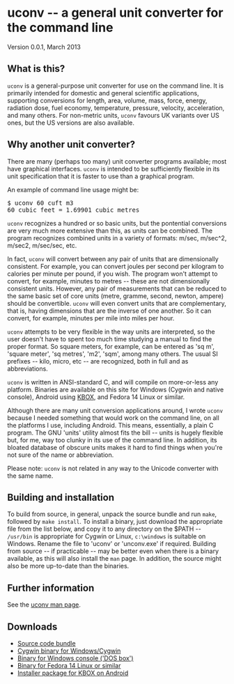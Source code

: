 <h1>uconv -- a general unit converter for the command line</h1> 

Version 0.0.1, March 2013 

<h2>What is this?</h2>

<code>uconv</code> is a general-purpose unit converter for use on the 
command line. It is primarily intended for domestic and general 
scientific applications, supporting conversions for length, area, volume,
mass, force, energy, radiation dose, fuel economy, temperature, pressure,
 velocity, acceleration, and many others. For non-metric units,
<code>uconv</code> favours UK variants over US ones, but the US versions are
also available. 

<h2>Why another unit converter?</h2>

There are many (perhaps too many) unit converter 
programs available; 
most have graphical interfaces. <code>uconv</code> is intended to be sufficiently
flexible in its unit specification that it is faster to use than a graphical
program. 
<p/>
An example of command line usage might be:

<pre class="codeblock">
$ uconv 60 cuft m3
60 cubic feet = 1.69901 cubic metres
</pre>

<code>uconv</code> recognizes a hundred or so basic units, but the pontential
conversions are very much more extensive than this, as units can be combined.
The program recognizes combined units in a variety of formats:
m/sec, m/sec^2, m/sec2, m/sec/sec, etc. 
<p/>
In fact, <code>uconv</code> will convert between any pair of units that are
dimensionally consistent. For example, you can convert joules per second per
kilogram to calories per minute per pound, if you wish. The program won't
attempt to convert, for example, minutes to metres -- these are not
dimensionally consistent units. However, any pair of measurements that 
can be reduced
to the same basic set of core units (metre, gramme, second, newton, ampere)
should be convertible. <code>uconv</code> will even convert units that
are complementary, that is, having dimensions that are the inverse of
one another. So it can convert, for example, minutes per mile into miles per hour. 
<p/>
<code>uconv</code> attempts to be very flexible in the way units are
interpreted, so the user doesn't have to spent too much time studying a manual
to find the proper format. So square meters, for example, can be entered as 'sq
m', 'square meter', 'sq metres', 'm2', 'sqm', among many others. The usual SI
prefixes -- kilo, micro, etc -- are recognized, both in full and as
abbreviations.
<p/>
<code>uconv</code> is written in ANSI-standard C, and will compile on more-or-less
any platform. Binaries are available on this site for Windows (Cygwin and native
console),
Android using <a href="kbox2.html">KBOX</a>, and Fedora 14 Linux or similar.
<p/>
Although there are many unit conversion applications around, I wrote
<code>uconv</code> because I needed something that would work on the command line,
on all the platforms I use, including Android. This means, essentially,
a plain C program. The GNU 'units' utility almost fits the bill 
-- units is hugely flexible but, for me, way too 
clunky in its use of the command line. In addition, its bloated
database of obscure units makes it hard to find things when you're not sure
of the name or abbreviation.
<p/>
Please note: <code>uconv</code> is not related in any way to the Unicode
converter with the same name.

<h2>Building and installation</h2>

To build from source, in general, unpack the source bundle and 
run <code>make</code>, followed
by <code>make install</code>. To install a binary, just download the appropriate 
file from the list below, and copy it to 
any directory on the $PATH -- <code>/usr/bin</code> is appropriate for Cygwin
or Linux, <code>c:\windows</code> is suitable on Windows. Rename the file
to 'uconv' or 'unconv.exe' if required. Building from 
source -- if practicable -- may be better even when there is a binary available,
as this will also install the <code>man</code> page. In addition, the 
source might also be
more up-to-date than the binaries.


<h2>Further information</h2>

See the <a href="uconv.man.html">uconv man page</a>.

<h2>Downloads</h2>
<ul>
<li><a href="uconv-0.0.1.tar.gz">Source code bundle</a></li>
<li><a href="uconv_cygwin.exe">Cygwin binary for Windows/Cygwin</a></li>
<li><a href="uconv_native.exe">Binary for Windows console ('DOS box')</a></li>
<li><a href="uconv_fc14">Binary for Fedora 14 Linux or similar</a></li>
<li><a href="uconv_0.0.1_kbox.deb">Installer package for KBOX on Android</a></li>
</ul>
